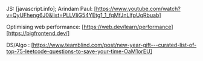 JS: [javascript.info];
Arindam Paul: [https://www.youtube.com/watch?v=QyUFheng6J0&list=PLLVIiG54YEtg1_1_fqMfJnLlfpUqRbuab]

Optimising web performance: [https://web.dev/learn/performance]
[https://bigfrontend.dev/]

DS/Algo : [https://www.teamblind.com/post/new-year-gift---curated-list-of-top-75-leetcode-questions-to-save-your-time-OaM1orEU]
